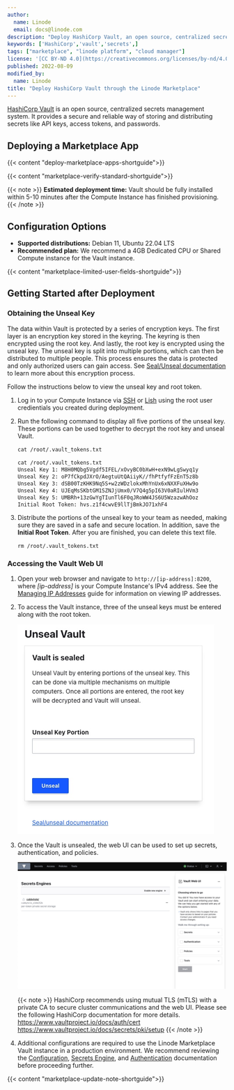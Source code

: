 ```yaml
---
author:
  name: Linode
  email: docs@linode.com
description: "Deploy HashiCorp Vault, an open source, centralized secrets management system, on a Linode Compute Instance.'"
keywords: ['HashiCorp','vault','secrets',]
tags: ["marketplace", "linode platform", "cloud manager"]
license: '[CC BY-ND 4.0](https://creativecommons.org/licenses/by-nd/4.0)'
published: 2022-08-09
modified_by:
  name: Linode
title: "Deploy HashiCorp Vault through the Linode Marketplace"
---
```


[HashiCorp Vault](https://www.vaultproject.io/) is an open source, centralized secrets management system. It provides a secure and reliable way of storing and distributing secrets like API keys, access tokens, and passwords.

## Deploying a Marketplace App

{{< content "deploy-marketplace-apps-shortguide">}}

{{< content "marketplace-verify-standard-shortguide">}}

{{< note >}}
**Estimated deployment time:** Vault should be fully installed within 5-10 minutes after the Compute Instance has finished provisioning.
{{< /note >}}

## Configuration Options

- **Supported distributions:** Debian 11, Ubuntu 22.04 LTS
- **Recommended plan:** We recommend a 4GB Dedicated CPU or Shared Compute instance for the Vault instance.

{{< content "marketplace-limited-user-fields-shortguide">}}

## Getting Started after Deployment

### Obtaining the Unseal Key

The data within Vault is protected by a series of encryption keys. The first layer is an encryption key stored in the keyring. The keyring is then encrypted using the root key. And lastly, the root key is encrypted using the unseal key. The unseal key is split into multiple portions, which can then be distributed to multiple people. This process ensures the data is protected and only authorized users can gain access. See [Seal/Unseal documentation](https://www.vaultproject.io/docs/concepts/seal) to learn more about this encryption process.

Follow the instructions below to view the unseal key and root token.

1.  Log in to your Compute Instance via [SSH](/docs/guides/connect-to-server-over-ssh/) or [Lish](/docs/guides/lish/) using the root user credientials you created during deployment.

1.  Run the following command to display all five portions of the unseal key. These portions can be used together to decrypt the root key and unseal Vault.

        cat /root/.vault_tokens.txt

    ```output
    cat /root/.vault_tokens.txt
    Unseal Key 1: M8H0MQbg5Vgdf5IFEL/xOvyBC0bXwH+exN9wLgSwyq1y
    Unseal Key 2: oP7fCkpdJXrO/AegtuUtQAiiyK//fhPtfyfFzEnT5z8b
    Unseal Key 3: dSB00TzKHK9Nq5S+w2zWDzlokxMhYnUx6xNXXFuXHw9o
    Unseal Key 4: UJEqMsSKbtGM1SZNJjUmx0/V7Q4g5pI63V0aRIulHVm3
    Unseal Key 5: UMBRh+13zGwYgTIunTl6F0qJRoWW4JS6U5WzazwAhOoz
    Initial Root Token: hvs.z1f4cwvE9llTjBmkJO71xhF4
    ```

1.  Distribute the portions of the unseal key to your team as needed, making sure they are saved in a safe and secure location. In addition, save the **Initial Root Token**. After you are finished, you can delete this text file.

        rm /root/.vault_tokens.txt

### Accessing the Vault Web UI

1. Open your web browser and navigate to `http://[ip-address]:8200`, where *[ip-address]* is your Compute Instance's IPv4 address. See the [Managing IP Addresses](/docs/guides/managing-ip-addresses/) guide for information on viewing IP addresses.

1. To access the Vault instance, three of the unseal keys must be entered along with the root token.

    ![Screenshot of the Vault web UI](vault-webUI.jpg)

1. Once the Vault is unsealed, the web UI can be used to set up secrets, authentication, and policies.

    ![Screenshot of unsealed Vault web UI](vault-unsealed.jpg)

    {{< note >}}
    HashiCorp recommends using mutual TLS (mTLS) with a private CA to secure cluster communications and the web UI. Please see the following HashiCorp documentation for more details.
    https://www.vaultproject.io/docs/auth/cert
    https://www.vaultproject.io/docs/secrets/pki/setup
    {{< /note >}}

1. Additional configurations are required to use the Linode Marketplace Vault instance in a production environment. We recommend reviewing the [Configuration](https://www.vaultproject.io/docs/configuration), [Secrets Engine](https://www.vaultproject.io/docs/secrets), and [Authentication](https://www.vaultproject.io/docs/auth) documentation before proceeding further.

{{< content "marketplace-update-note-shortguide">}}
